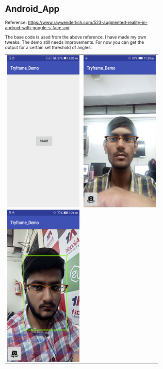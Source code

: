 # Android_App

Reference: https://www.raywenderlich.com/523-augmented-reality-in-android-with-google-s-face-api

The base code is used from the above reference. I have made my own tweaks. The demo still 
needs improvements. For now you can get the output for a certain set threshold of angles.

<table border="0" padding="10">
  <tr>
     <td><img src="https://github.com/Kashyap-Nirmal/Android_App/blob/main/Apps/Tryframe_Demo/29.Snap_Tryframe_demo/Screenshot_2019-06-04-18-05-08.png" height="500" width="400"></td>
     <td><img src="https://github.com/Kashyap-Nirmal/Android_App/blob/main/Apps/Tryframe_Demo/29.Snap_Tryframe_demo/Screenshot_2019-06-06-11-59-22.png" height="500" width="400"></td> 
  </tr>
  <tr>
     <td><img src="https://github.com/Kashyap-Nirmal/Android_App/blob/main/Apps/Tryframe_Demo/29.Snap_Tryframe_demo/Screenshot_2019-06-19-13-24-29.png" height="500" width="400"></td> 
 </tr>
